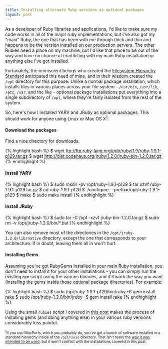 ```yaml
---
title: Installing alternate Ruby versions as optional packages
layout: post
---
```


As a developer of Ruby libraries and applications, I'd like to make sure my code works in all of the major ruby implementations, but I've also got my "main" Ruby, the one that has been with me through thick and thin and happens to be the version installed on our production servers. The other Rubies need a place on my machine, but I'd like that place to be out of the way and have no chance of conflicting with my main Ruby installation or anything else I've got installed.

Fortunately, the omniscient beings who created the [Filesystem Hierarchy Standard](http://www.pathname.com/fhs/pub/fhs-2.3.html) anticipated this need of mine, and in their wisdom created the `/opt` directory for this purpose. Unlike a normal package installation, which installs files in various places across your file system - `/usr/bin`, `/usr/lib`, `/etc`, `/var`, and the like - optional package installations put everything into a single subdirectory of `/opt`, where they're fairly isolated from the rest of the system.

So, here's how I installed YARV and JRuby as optional packages. This should work for anyone using Linux or Mac OS X<sup>1</sup>:

#### Download the packages

Find a nice directory for downloads.

{% highlight bash %}
$ wget ftp://ftp.ruby-lang.org/pub/ruby/1.9/ruby-1.9.1-p129.tar.gz
$ wget http://dist.codehaus.org/jruby/1.2.0/jruby-bin-1.2.0.tar.gz
{% endhighlight %}

#### Install YARV

{% highlight bash %}
$ sudo mkdir -pv /opt/ruby-1.9.1-p129
$ tar xzvf ruby-1.9.1-p129.tar.gz
$ cd ruby-1.9.1-p129
$ ./configure --prefix=/opt/ruby-1.9.1-p129
$ make
$ sudo make install
{% endhighlight %}

#### Install JRuby

{% highlight bash %}
$ sudo tar -C /opt -xzvf jruby-bin-1.2.0.tar.gz
$ sudo rm -v /opt/jruby-1.2.0/bin/*.bat
{% endhighlight %}

You can also remove most of the directories in the `/opt/jruby-1.2.0/lib/native` directory, except the one that corresponds to your architecture. If in doubt, leaving them all in won't hurt.

#### Installing Gems

Assuming you've got RubyGems installed in your main Ruby installation, you don't need to install it for your other installations - you can simply run the existing `gem` script using the various binaries, and it'll work the way you want (installing the gems inside those optional package directories). For example:

{% highlight bash %}
$ sudo /opt/ruby-1.9.1-p129/bin/ruby -S gem install rake
$ sudo /opt/jruby-1.2.0/bin/jruby -S gem install rake
{% endhighlight %}

Using the small `rubies` script I covered in [this post](http://outofti.me/post/111117383/a-15-line-alternative-to-multiruby) makes the process of installing gems (and doing anything else) in your various ruby versions considerably less painful.

<small><sup>1</sup>If you use MacPorts, which you probably do, you've got a bunch of software installed in a standard hierarchy inside of the `/opt/local` directory. That isn't really the [way it was intended to be used](http://www.pathname.com/fhs/pub/fhs-2.3.html#OPTADDONAPPLICATIONSOFTWAREPACKAGES), but it won't conflict with the installations covered in this post.</small>
